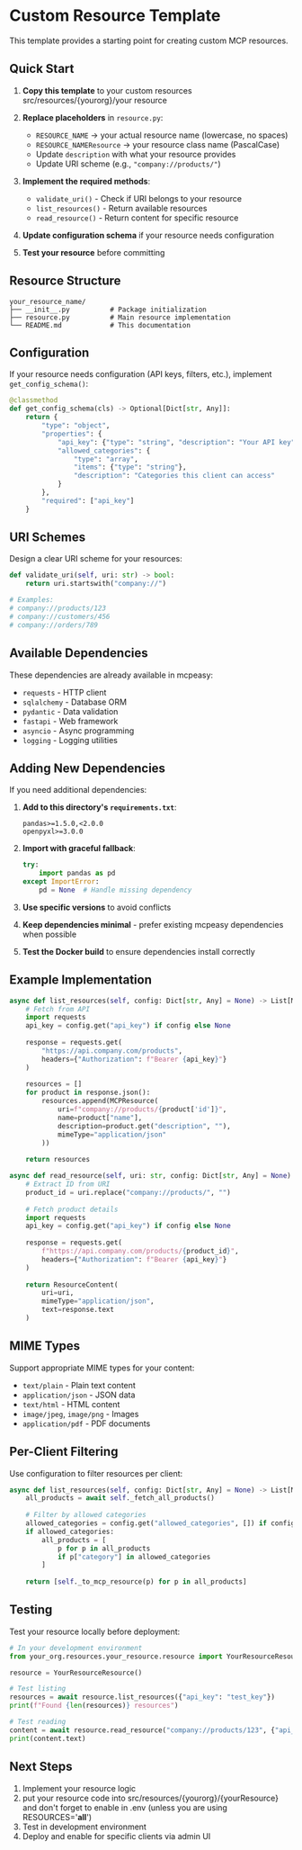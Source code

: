 # Custom Resource Template

This template provides a starting point for creating custom MCP resources.

## Quick Start

1. **Copy this template** to your custom resources src/resources/{yourorg}/your resource

2. **Replace placeholders** in `resource.py`:
   - `RESOURCE_NAME` → your actual resource name (lowercase, no spaces)
   - `RESOURCE_NAMEResource` → your resource class name (PascalCase)
   - Update `description` with what your resource provides
   - Update URI scheme (e.g., `"company://products/"`)

3. **Implement the required methods**:
   - `validate_uri()` - Check if URI belongs to your resource
   - `list_resources()` - Return available resources
   - `read_resource()` - Return content for specific resource

4. **Update configuration schema** if your resource needs configuration

5. **Test your resource** before committing

## Resource Structure

```
your_resource_name/
├── __init__.py          # Package initialization
├── resource.py          # Main resource implementation
└── README.md            # This documentation
```

## Configuration

If your resource needs configuration (API keys, filters, etc.), implement `get_config_schema()`:

```python
@classmethod
def get_config_schema(cls) -> Optional[Dict[str, Any]]:
    return {
        "type": "object",
        "properties": {
            "api_key": {"type": "string", "description": "Your API key"},
            "allowed_categories": {
                "type": "array",
                "items": {"type": "string"},
                "description": "Categories this client can access"
            }
        },
        "required": ["api_key"]
    }
```

## URI Schemes

Design a clear URI scheme for your resources:

```python
def validate_uri(self, uri: str) -> bool:
    return uri.startswith("company://")

# Examples:
# company://products/123
# company://customers/456
# company://orders/789
```

## Available Dependencies

These dependencies are already available in mcpeasy:
- `requests` - HTTP client
- `sqlalchemy` - Database ORM
- `pydantic` - Data validation
- `fastapi` - Web framework
- `asyncio` - Async programming
- `logging` - Logging utilities

## Adding New Dependencies

If you need additional dependencies:

1. **Add to this directory's `requirements.txt`**:
   ```
   pandas>=1.5.0,<2.0.0
   openpyxl>=3.0.0
   ```

2. **Import with graceful fallback**:
   ```python
   try:
       import pandas as pd
   except ImportError:
       pd = None  # Handle missing dependency
   ```

3. **Use specific versions** to avoid conflicts

4. **Keep dependencies minimal** - prefer existing mcpeasy dependencies when possible

5. **Test the Docker build** to ensure dependencies install correctly

## Example Implementation

```python
async def list_resources(self, config: Dict[str, Any] = None) -> List[MCPResource]:
    # Fetch from API
    import requests
    api_key = config.get("api_key") if config else None
    
    response = requests.get(
        "https://api.company.com/products",
        headers={"Authorization": f"Bearer {api_key}"}
    )
    
    resources = []
    for product in response.json():
        resources.append(MCPResource(
            uri=f"company://products/{product['id']}",
            name=product["name"],
            description=product.get("description", ""),
            mimeType="application/json"
        ))
    
    return resources

async def read_resource(self, uri: str, config: Dict[str, Any] = None) -> ResourceContent:
    # Extract ID from URI
    product_id = uri.replace("company://products/", "")
    
    # Fetch product details
    import requests
    api_key = config.get("api_key") if config else None
    
    response = requests.get(
        f"https://api.company.com/products/{product_id}",
        headers={"Authorization": f"Bearer {api_key}"}
    )
    
    return ResourceContent(
        uri=uri,
        mimeType="application/json",
        text=response.text
    )
```

## MIME Types

Support appropriate MIME types for your content:

- `text/plain` - Plain text content
- `application/json` - JSON data
- `text/html` - HTML content
- `image/jpeg`, `image/png` - Images
- `application/pdf` - PDF documents

## Per-Client Filtering

Use configuration to filter resources per client:

```python
async def list_resources(self, config: Dict[str, Any] = None) -> List[MCPResource]:
    all_products = await self._fetch_all_products()
    
    # Filter by allowed categories
    allowed_categories = config.get("allowed_categories", []) if config else []
    if allowed_categories:
        all_products = [
            p for p in all_products 
            if p["category"] in allowed_categories
        ]
    
    return [self._to_mcp_resource(p) for p in all_products]
```

## Testing

Test your resource locally before deployment:

```python
# In your development environment
from your_org.resources.your_resource.resource import YourResourceResource

resource = YourResourceResource()

# Test listing
resources = await resource.list_resources({"api_key": "test_key"})
print(f"Found {len(resources)} resources")

# Test reading
content = await resource.read_resource("company://products/123", {"api_key": "test_key"})
print(content.text)
```

## Next Steps

1. Implement your resource logic
2. put your resource code into src/resources/{yourorg}/{yourResource}  and don't forget to enable in .env (unless you are using RESOURCES='__all__')
3. Test in development environment
4. Deploy and enable for specific clients via admin UI